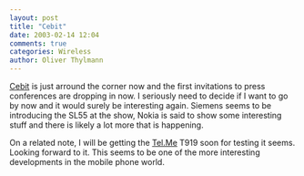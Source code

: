 ```yaml
---
layout: post
title: "Cebit"
date: 2003-02-14 12:04
comments: true
categories: Wireless
author: Oliver Thylmann
---
```



[Cebit](http://www.cebit.de/) is just arround the corner now and the first invitations to press conferences are dropping in now. I seriously need to decide if I want to go by now and it would surely be interesting again. Siemens seems to be introducing the SL55 at the show, Nokia is said to show some interesting stuff and there is likely a lot more that is happening. 

On a related note, I will be getting the [Tel.Me](http://www.telme.at/) T919 soon for testing it seems. Looking forward to it. This seems to be one of the more interesting developments in the mobile phone world.


